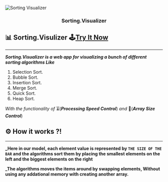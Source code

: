 <p align="center">
  
![Sorting Visualizer](https://user-images.githubusercontent.com/40190772/83947174-c3254280-a815-11ea-960c-65d1e2576bce.png)


</p>
<h3 align="center">Sorting.Visualizer</h3>
<div align="center">



</div>

## 📊 Sorting.Visulizer 🕹[Try It Now](https://hamdolavisualizer.netlify.com/?fbclid=IwAR0YJMegmtW4CKDtiUM256qrCGwxbQqUDq0OJK6qjAqGiYdaS-oPdq3pFX8)
--------------------

**_Sorting.Visualizer is a web app for visualizing a bunch of different sorting algorithms Like_**
1. Selection Sort.
2. Bubble Sort.
3. Insertion Sort.
4. Merge Sort.
5. Quick Sort.
6. Heap Sort.

_With the functionality of_ ⏳(**_Processing Speed Control_**)  _and_   📏(**_Array Size Control_**)
## ⚙ How it works ?!
-------------------
**_Here in our model, each element value is represented by ```THE SIZE OF THE BAR``` and the algorithms sort them by placing the smallest elements on the left and the biggest elements on the right**

**_The algorithms moves the items around by swapping elements, Without using any addational memory with creating another array.**


